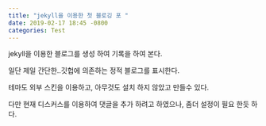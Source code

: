 ```yaml
---
title: "jekyll을 이용한 첫 블로깅 포 "
date: 2019-02-17 18:45 -0800
categories: Test
---
```

jekyll을 이용한 블로그를 생성 하여 기록을 하여 본다.

일단 제일 간단한..깃헙에 의존하는 정적 블로그를 표시한다.

테마도 외부 스킨을 이용하고, 아무것도 설치 하지 않았고 만들수 있다.

다만 현재 디스커스를 이용하여 댓글을 추가 하려고 하였으나, 좀더 설정이 필요 한듯 하다.
